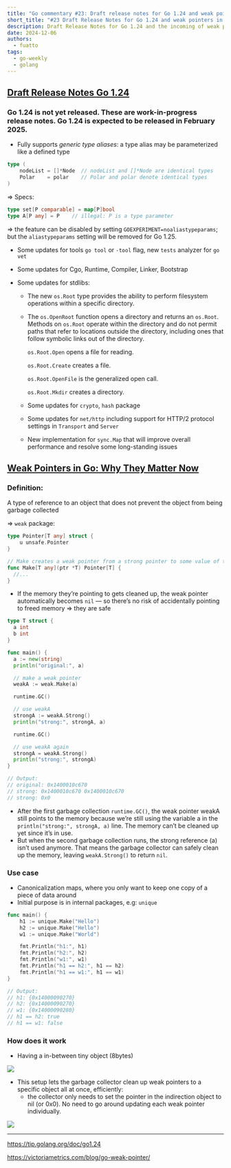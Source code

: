 ```yaml
---
title: "Go commentary #23: Draft release notes for Go 1.24 and weak pointers in Go"
short_title: "#23 Draft Release Notes for Go 1.24 and weak pointers in Go"
description: Draft Release Notes for Go 1.24 and the incoming of weak pointers in Go
date: 2024-12-06
authors:
  - fuatto
tags:
  - go-weekly
  - golang
---
```


## [Draft Release Notes Go 1.24](https://tip.golang.org/doc/go1.24)

### Go 1.24 is not yet released. These are work-in-progress release notes. Go 1.24 is expected to be released in February 2025.

- Fully supports _generic type aliases_: a type alias may be parameterized like a defined type

```go
type (
	nodeList = []*Node  // nodeList and []*Node are identical types
	Polar    = polar    // Polar and polar denote identical types
)
```

=> Specs:

```go
type set[P comparable] = map[P]bool
type A[P any] = P    // illegal: P is a type parameter
```

=> the feature can be disabled by setting `GOEXPERIMENT=noaliastypeparams`; but the `aliastypeparams` setting will be removed for Go 1.25.

- Some updates for tools `go tool` or `-tool` flag, new `tests` analyzer for `go vet`

- Some updates for Cgo, Runtime, Compiler, Linker, Bootstrap

- Some updates for stdlibs:

  - The new `os.Root` type provides the ability to perform filesystem operations within a specific directory.

  - The `os.OpenRoot` function opens a directory and returns an `os.Root`. Methods on `os.Root` operate within the directory and do not permit paths that refer to locations outside the directory, including ones that follow symbolic links out of the directory.

    `os.Root.Open` opens a file for reading.

    `os.Root.Create` creates a file.

    `os.Root.OpenFile` is the generalized open call.

    `os.Root.Mkdir` creates a directory.

  - Some updates for `crypto`, `hash` package

  - Some updates for `net/http` including support for HTTP/2 protocol settings in `Transport` and `Server`

  - New implementation for `sync.Map` that will improve overall performance and resolve some long-standing issues

## [Weak Pointers in Go: Why They Matter Now](https://victoriametrics.com/blog/go-weak-pointer/)

### Definition:

A type of reference to an object that does not prevent the object from being garbage collected

=> `weak` package:

```go
type Pointer[T any] struct {
	u unsafe.Pointer
}

// Make creates a weak pointer from a strong pointer to some value of type T.
func Make[T any](ptr *T) Pointer[T] {
  //...
}
```

- If the memory they’re pointing to gets cleaned up, the weak pointer automatically becomes `nil` — so there’s no risk of accidentally pointing to freed memory => they are safe

```go
type T struct {
  a int
  b int
}

func main() {
  a := new(string)
  println("original:", a)

  // make a weak pointer
  weakA := weak.Make(a)

  runtime.GC()

  // use weakA
  strongA := weakA.Strong()
  println("strong:", strongA, a)

  runtime.GC()

  // use weakA again
  strongA = weakA.Strong()
  println("strong:", strongA)
}

// Output:
// original: 0x1400010c670
// strong: 0x1400010c670 0x1400010c670
// strong: 0x0
```

- After the first garbage collection `runtime.GC()`, the weak pointer weakA still points to the memory because we’re still using the variable a in the `println("strong:", strongA, a)` line. The memory can’t be cleaned up yet since it’s in use.
- But when the second garbage collection runs, the strong reference (a) isn’t used anymore. That means the garbage collector can safely clean up the memory, leaving `weakA.Strong()` to return `nil`.

### Use case

- Canonicalization maps, where you only want to keep one copy of a piece of data around
- Initial purpose is in internal packages, e.g: `unique`

```go
func main() {
	h1 := unique.Make("Hello")
	h2 := unique.Make("Hello")
	w1 := unique.Make("World")

	fmt.Println("h1:", h1)
	fmt.Println("h2:", h2)
	fmt.Println("w1:", w1)
	fmt.Println("h1 == h2:", h1 == h2)
	fmt.Println("h1 == w1:", h1 == w1)
}

// Output:
// h1: {0x14000090270}
// h2: {0x14000090270}
// w1: {0x14000090280}
// h1 == h2: true
// h1 == w1: false
```

### How does it work

- Having a in-between tiny object (8bytes)

![](assets/weak-pointer-indirection-reference.webp)

- This setup lets the garbage collector clean up weak pointers to a specific object all at once, efficiently:
  - the collector only needs to set the pointer in the indirection object to nil (or 0x0). No need to go around updating each weak pointer individually.

![](assets/weak-pointer-gc-reclaim.webp)

---

https://tip.golang.org/doc/go1.24

https://victoriametrics.com/blog/go-weak-pointer/
